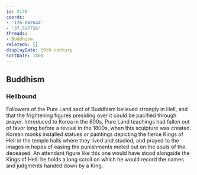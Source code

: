 ```yaml
---
id: 5178
coords:
- '126.847644'
- '37.527726'
threads:
- Buddhism
relateds: []
displayDate: 19th century
sortDate: 1800
---
```


## Buddhism

### Hellbound

Followers of the Pure Land sect of Buddhism believed strongly in Hell, and that the frightening figures presiding over it could be pacified through prayer. Introduced to Korea in the 600s, Pure Land teachings had fallen out of favor long before a revival in the 1800s, when this sculpture was created. Korean monks installed statues or paintings depicting the fierce Kings of Hell in the temple halls where they lived and studied, and prayed to the images in hopes of easing the punishments meted out on the souls of the deceased. An attendant figure like this one would have stood alongside the Kings of Hell: he holds a long scroll on which he would record the names and judgments handed down by a King. 
